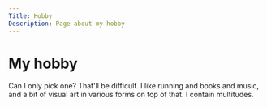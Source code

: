 ```yaml
---
Title: Hobby
Description: Page about my hobby
---
```


My hobby
==================

Can I only pick one? That'll be difficult. I like running and books and music, and a bit of visual art in various forms on top of that. I contain multitudes.